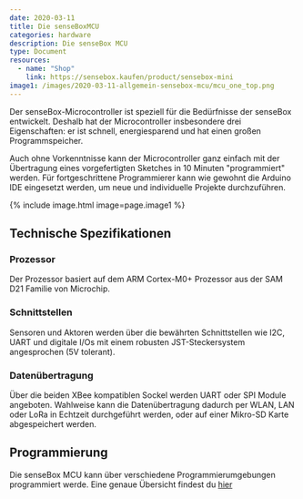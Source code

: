 ```yaml
---
date: 2020-03-11
title: Die senseBoxMCU
categories: hardware
description: Die senseBox MCU
type: Document
resources:
  - name: "Shop"
    link: https://sensebox.kaufen/product/sensebox-mini
image1: /images/2020-03-11-allgemein-sensebox-mcu/mcu_one_top.png
---
```


Der senseBox-Microcontroller ist speziell für die Bedürfnisse der senseBox entwickelt. Deshalb hat der Microcontroller insbesondere drei Eigenschaften: er ist schnell, energiesparend und hat einen großen Programmspeicher.

Auch ohne Vorkenntnisse kann der Microcontroller ganz einfach mit der Übertragung eines vorgefertigten Sketches in 10 Minuten "programmiert" werden. Für fortgeschrittene Programmierer kann wie gewohnt die Arduino IDE eingesetzt werden, um neue und individuelle Projekte durchzuführen.

{% include image.html image=page.image1 %}

## Technische Spezifikationen

### Prozessor
Der Prozessor basiert auf dem ARM Cortex-M0+ Prozessor aus der SAM D21 Familie von Microchip.

### Schnittstellen
Sensoren und Aktoren werden über die bewährten Schnittstellen wie I2C, UART und digitale I/Os mit einem robusten JST-Steckersystem angesprochen (5V tolerant). 

### Datenübertragung
Über die beiden XBee kompatiblen Sockel werden UART oder SPI Module angeboten. Wahlweise kann die Datenübertragung dadurch per WLAN, LAN oder LoRa in Echtzeit durchgeführt werden, oder auf einer Mikro-SD Karte abgespeichert werden.  

## Programmierung

Die senseBox MCU kann über verschiedene Programmierumgebungen programmiert werde. Eine genaue Übersicht findest du [hier](/arduino/allgemein-sensebox-editoren/)


